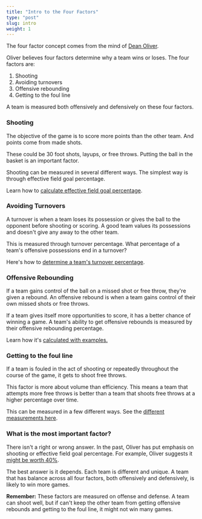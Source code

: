 ```yaml
---
title: "Intro to the Four Factors"
type: "post"
slug: intro
weight: 1
---
```


The four factor concept comes from the mind of [Dean Oliver](http://www.rawbw.com/~deano/articles/20040601_roboscout.htm).

Oliver believes four factors determine why a team wins or loses. The four factors are:

1. Shooting
2. Avoiding turnovers
3. Offensive rebounding
4. Getting to the foul line

A team is measured both offensively and defensively on these four factors.

### Shooting

The objective of the game is to score more points than the other team. And points come from made shots.

These could be 30 foot shots, layups, or free throws. Putting the ball in the basket is an important factor.

Shooting can be measured in several different ways. The simplest way is through effective field goal percentage.

Learn how to [calculate effective field goal percentage](/four-factors/efg).

### Avoiding Turnovers

A turnover is when a team loses its possession or gives the ball to the opponent before shooting or scoring. A good team values its possessions and doesn't give any away to the other team.

This is measured through turnover percentage. What percentage of a team's offensive possessions end in a turnover? 

Here's how to [determine a team's turnover percentage](/four-factors/turnovers).

### Offensive Rebounding

If a team gains control of the ball on a missed shot or free throw, they're given a rebound. An offensive rebound is when a team gains control of their own missed shots or free throws.

If a team gives itself more opportunities to score, it has a better chance of winning a game. A team's ability to get offensive rebounds is measured by their offensive rebounding percentage.

Learn how it's [calculated with examples.](/four-factors/offensive-rebounding)

### Getting to the foul line

If a team is fouled in the act of shooting or repeatedly throughout the course of the game, it gets to shoot free throws.

This factor is more about volume than efficiency. This means a team that attempts more free throws is better than a team that shoots free throws at a higher percentage over time.

This can be measured in a few different ways. See the [different measurements here](/four-factors/free-throw-rate).

### What is the most important factor?

There isn't a right or wrong answer. In the past, Oliver has put emphasis on shooting or effective field goal percentage. For example, Oliver suggests it [might be worth 40%](https://www.basketball-reference.com/about/factors.html). 

The best answer is it depends. Each team is different and unique. A team that has balance across all four factors, both offensively and defensively, is likely to win more games.

**Remember:** These factors are measured on offense and defense. A team can shoot well, but if can't keep the other team from getting offensive rebounds and getting to the foul line, it might not win many games.

